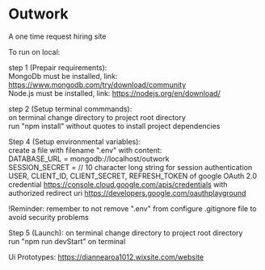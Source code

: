 # Outwork
A one time request hiring site

To run on local:<br/>

step 1 (Prepair requirements):<br/>
MongoDb must be installed, link: https://www.mongodb.com/try/download/community <br/>
Node.js must be installed, link:  https://nodejs.org/en/download/ <br/>

step 2 (Setup terminal commmands): <br/>
on terminal change directory to project root directory <br/>
run "npm install" without quotes to install project dependencies <br/>

Step 4 (Setup environmental variables): <br/>
create a file with filename ".env" with content: <br/>
DATABASE_URL = mongodb://localhost/outwork <br/>
SESSION_SECRET = // 10 character long string for session authentication <br/>
USER, CLIENT_ID, CLIENT_SECRET, REFRESH_TOKEN of google OAuth 2.0 credential https://console.cloud.google.com/apis/credentials with authorized redirect uri https://developers.google.com/oauthplayground<br/>

  !Reminder: remember to not remove ".env" from configure .gitignore file to avoid security problems <br/>

Step 5 (Launch):
on terminal change directory to project root directory <br/>
run "npm run devStart" on terminal <br/>

  Ui Prototypes:
  https://diannearoa1012.wixsite.com/website
